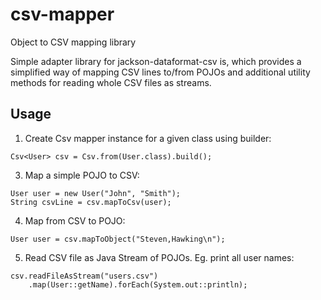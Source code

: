 # csv-mapper
Object to CSV mapping library

Simple adapter library for jackson-dataformat-csv is, which provides a simplified way of mapping CSV lines to/from POJOs and additional utility methods for reading whole CSV files as streams.


## Usage
1. Create Csv mapper instance for a given class using builder:
```
Csv<User> csv = Csv.from(User.class).build();
```
3. Map a simple POJO to CSV:
```
User user = new User("John", "Smith");
String csvLine = csv.mapToCsv(user);
```
4. Map from CSV to POJO:
```
User user = csv.mapToObject("Steven,Hawking\n");
```
5. Read CSV file as Java Stream of POJOs. Eg. print all user names:
```
csv.readFileAsStream("users.csv")
    .map(User::getName).forEach(System.out::println);
```